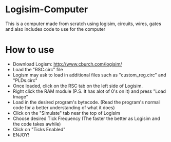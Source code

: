 # Logisim-Computer
This is a computer made from scratch using logisim, circuits, wires, gates and also includes code to use for the computer


# How to use
- Download Logism: http://www.cburch.com/logisim/
- Load the "RSC.circ" file
- Logism may ask to load in additional files such as "custom_reg.circ" and "PLDs.circ"
- Once loaded, click on the RSC tab on the left side of Logisim.
- Right click the RAM module (P.S. It has alot of 0's on it) and press "Load Image"
- Load in the desired program's bytecode. (Read the program's normal code for a better understanding of what it does)
- Click on the "Simulate" tab near the top of Logisim
- Choose desired Tick Frequency (The faster the better as Logisim and the code takes awhile)
- Click on "Ticks Enabled"
- ENJOY!
